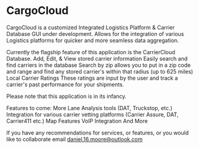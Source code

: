 # CargoCloud
CargoCloud is a customized Integrated Logistics Platform & Carrier Database GUI under development. Allows for the integration of various Logistics platforms for quicker and more seamless data aggregation. 

Currently the flagship feature of this application is the CarrierCloud Database. 
  Add, Edit, & View stored carrier information
  Easily search and find carriers in the database
    Search by zip allows you to put in a zip code and range and find any stored carrier's within that radius (up to 625 miles)
  Local Carrier Ratings
    These ratings are input by the user and track a carrier's past performance for your shipments.

Please note that this application is in its infancy. 

Features to come:
  More Lane Analysis tools (DAT, Truckstop, etc.)
  Integration for various carrier vetting platforms (Carrier Assure, DAT, Carrier411 etc.)
  Map Features
  VoIP Integration
  And More


If you have any recommendations for services, or features, or you would like to collaborate email daniel.16.moore@outlook.com
